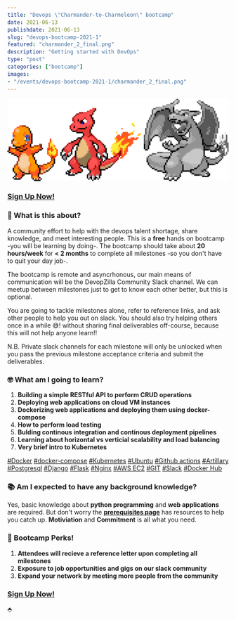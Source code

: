 ```yaml
---
title: "Devops \"Charmander-to-Charmeleon\" bootcamp"
date: 2021-06-13
publishdate: 2021-06-13
slug: "devops-bootcamp-2021-1"
featured: "charmander_2_final.png"
description: "Getting started with DevOps"
type: "post"
categories: ["bootcamp"]
images:
- "/events/devops-bootcamp-2021-1/charmander_2_final.png"
---
```


![devops charmander](charmander_2_final.png)

### **[Sign Up Now!](https://forms.gle/HjA7Y5UcESXJbHBJ9)**

### 🤔 What is this about?
A community effort to help with the devops talent shortage, share knowledge, and meet interesting people. This is a **free** hands on bootcamp -you will be learning by doing-. The bootcamp should take about **20 hours/week** for **< 2 months** to complete all milestones -so you don't have to quit your day job-.

The bootcamp is remote and asyncrhonous, our main means of communication will be the DevopZilla Community Slack channel. We can meetup between milestones just to get to know each other better, but this is optional.

You are going to tackle milestones alone, refer to reference links, and ask other people to help you out on slack. You should also try helping others once in a while 😅! without sharing final deliverables off-course, because this will not help anyone learn!!

N.B. Private slack channels for each milestone will only be unlocked when you pass the previous milestone acceptance criteria and submit the deliverables.

### 🤓 What am I going to learn?
1) **Building a simple RESTful API to perform CRUD operations**
2) **Deploying web applications on cloud VM instances**
3) **Dockerizing web applications and deploying them using docker-compose**
4) **How to perform load testing**
5) **Bulding continous integration and continous deployment pipelines**
6) **Learning about horizontal vs verticial scalability and load balancing**
7) **Very brief intro to Kubernetes**

[#Docker](https://www.docker.com/)
[#docker-compose](https://docs.docker.com/compose/)
[#Kubernetes](https://kubernetes.io/)
[#Ubuntu](https://ubuntu.com/)
[#Github actions](https://github.com/features/actions)
[#Artillary](https://artillery.io/)
[#Postgresql](https://www.postgresql.org/)
[#Django](https://www.djangoproject.com/)
[#Flask](https://flask.palletsprojects.com/en/2.0.x/)
[#Nginx](https://www.nginx.com/)
[#AWS EC2](https://aws.amazon.com/ec2/)
[#GIT](https://git-scm.com/)
[#Slack](https://slack.com/)
[#Docker Hub](https://hub.docker.com/)


### 📚 Am I expected to have any background knowledge?
Yes, basic knowledge about **python programming** and **web applications** are required. But don't worry the **[prerequisites page](milestone-00/)** has resources to help you catch up. **Motiviation** and **Commitment** is all what you need.

### 🚀 Bootcamp Perks!
1) **Attendees will recieve a reference letter upon completing all milestones**
2) **Exposure to job opportunities and gigs on our slack community**
3) **Expand your network by meeting more people from the community**


### **[Sign Up Now!](https://forms.gle/HjA7Y5UcESXJbHBJ9)**

⬘